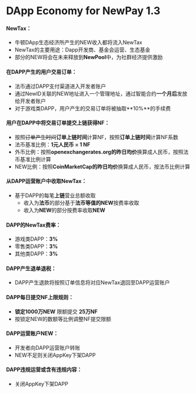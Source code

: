 # DApp Economy for NewPay 1.3

#### NewTax：
* 牛顿DApp生态经济所产生的NEW收入都将流入NewTax
* NewTax的主要用途：Dapp开发商、基金会运营、生态基金
* 部分的NEW将会在未来释放到**NewPool**中，为社群经济提供激励

#### 在DAPP产生的用户交易订单：
* 法币通过DAPP支付渠道进入开发者账户
* 通过NewID关联的NEW地址进入一个管理地址，通过智能合约**一个月后**发放给开发者账户
* 对于游戏类DAPP，用户产生的交易订单将被抽取**10%**的手续费

#### 用户在DAPP中将交易订单提交上链获得NF：
* 按照~~订单产生时间~~**订单上链时间**计算NF，按照**订单上链时间**计算NF系数
* 法币基准比例：**1元人民币 = 1 NF**
* 外币比例：按照**openexchangerates.org的昨日均价**换算成人民币，按照法币基准比例计算
* NEW比例：按照**CoinMarketCap的昨日均价**换算成人民币，按法币比例计算

#### 从DAPP运营账户中收取NewTax：
* 基于DAPP的每笔**上链**营业总额收取
	* 收入为**法币**的部分基于**法币等值的NEW**按费率收取
	* 收入为**NEW**的部分按费率收取**NEW**

#### DAPP的NewTax费率：
* 游戏类DAPP：**3%**
* 零售类DAPP：**3%**
* 其他类DAPP：**3%**

#### DAPP产生退单退税：
* DAPP产生退款将按照订单信息将对应NewTax退回至DAPP运营账户

#### DAPP每日提交NF上限规则：
* **锁定1000万NEW** 限额提交 **25万NF**
* 按锁定NEW的数额等比例调整NF提交限额

#### DAPP运营账户NEW：
* 开发者向DAPP运营账户转账
* NEW不足则关闭AppKey下架DAPP

#### DAPP违规运营或含有违规内容：
* 关闭AppKey下架DAPP
